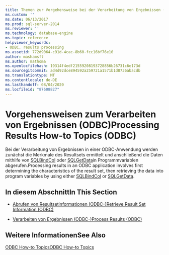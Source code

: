 ```yaml
---
title: Themen zur Vorgehensweise bei der Verarbeitung von Ergebnissen (ODBC) | Microsoft-Dokumentation
ms.custom: ''
ms.date: 06/13/2017
ms.prod: sql-server-2014
ms.reviewer: ''
ms.technology: database-engine
ms.topic: reference
helpviewer_keywords:
- ODBC, results processing
ms.assetid: 772d9064-c91d-4cac-8b60-fcc16bf76e10
author: mashamsft
ms.author: mathoma
ms.openlocfilehash: 19314f4edf21559208193728856b26731c6e173d
ms.sourcegitcommit: ad4d92dce894592a259721a1571b1d8736abacdb
ms.translationtype: MT
ms.contentlocale: de-DE
ms.lasthandoff: 08/04/2020
ms.locfileid: "87608827"
---
```

# <a name="processing-results-how-to-topics-odbc"></a><span data-ttu-id="c171b-102">Vorgehensweisen zum Verarbeiten von Ergebnissen (ODBC)</span><span class="sxs-lookup"><span data-stu-id="c171b-102">Processing Results How-to Topics (ODBC)</span></span>
  <span data-ttu-id="c171b-103">Bei der Verarbeitung von Ergebnissen in einer ODBC-Anwendung werden zunächst die Merkmale des Resultsets ermittelt und anschließend die Daten mithilfe von [SQLBindCol](../../relational-databases/native-client-odbc-api/sqlbindcol.md) oder [SQLGetData](../../relational-databases/native-client-odbc-api/sqlgetdata.md)in Programmvariablen abgerufen.</span><span class="sxs-lookup"><span data-stu-id="c171b-103">Processing results in an ODBC application involves first determining the characteristics of the result set, then retrieving the data into program variables by using either [SQLBindCol](../../relational-databases/native-client-odbc-api/sqlbindcol.md) or [SQLGetData](../../relational-databases/native-client-odbc-api/sqlgetdata.md).</span></span>  
  
## <a name="in-this-section"></a><span data-ttu-id="c171b-104">In diesem Abschnitt</span><span class="sxs-lookup"><span data-stu-id="c171b-104">In This Section</span></span>  
  
-   [<span data-ttu-id="c171b-105">Abrufen von Resultsetinformationen &#40;ODBC-&#41;</span><span class="sxs-lookup"><span data-stu-id="c171b-105">Retrieve Result Set Information &#40;ODBC&#41;</span></span>](../../relational-databases/native-client-odbc-how-to/processing-results-retrieve-result-set-information.md)  
  
-   [<span data-ttu-id="c171b-106">Verarbeiten von Ergebnissen &#40;ODBC-&#41;</span><span class="sxs-lookup"><span data-stu-id="c171b-106">Process Results &#40;ODBC&#41;</span></span>](../../relational-databases/native-client-odbc-how-to/processing-results-process-results.md)  
  
## <a name="see-also"></a><span data-ttu-id="c171b-107">Weitere Informationen</span><span class="sxs-lookup"><span data-stu-id="c171b-107">See Also</span></span>  
 [<span data-ttu-id="c171b-108">ODBC How-to Topics</span><span class="sxs-lookup"><span data-stu-id="c171b-108">ODBC How-to Topics</span></span>](../../relational-databases/native-client-odbc-how-to/odbc-how-to-topics.md)  
  
  
